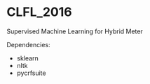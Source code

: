 # CLFL_2016
Supervised Machine Learning for Hybrid Meter

Dependencies:

* sklearn
* nltk
* pycrfsuite
